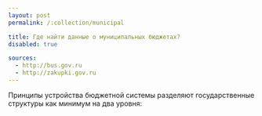 ```yaml
---
layout: post
permalink: /:collection/municipal

title: Где найти данные о муниципальных бюджетах?
disabled: true

sources:
  - http://bus.gov.ru​
  - http://zakupki.gov.ru​
---
```


Принципы устройства бюджетной системы разделяют государственные структуры как минимум на два уровня:

